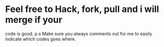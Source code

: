 # Feel free to Hack, fork, pull and i will merge if your
code is good.
p.s Make sure you always comments out for me to easily indicate which codes 
goes where.

